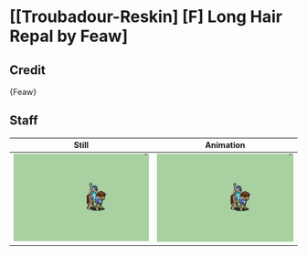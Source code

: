 # [\[Troubadour-Reskin\] \[F\] Long Hair Repal by Feaw]

## Credit

{Feaw}
	
## Staff

| Still | Animation |
| :---: | :-------: |
| ![Staff still](./Staff_000.png) | ![Staff animation](./Staff.gif) |
